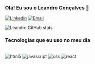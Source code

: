 ### Olá! Eu sou o Leandro Gonçalves 👋

[![Linkedin](https://img.shields.io/badge/LinkedIn-0077B5?style=for-the-badge&logo=linkedin&logoColor=white)](https://www.linkedin.com/in/leandro-gon%C3%A7alves-54540b1bb/)
[![Email](https://img.shields.io/badge/Gmail-D14836?style=for-the-badge&logo=gmail&logoColor=white)](https://criarmeulink.com.br/u/1674918227)

![Leandro GitHub stats](https://github-readme-stats.vercel.app/api?username=leandevhtml&show_icons=true&theme=transparent)

### Tecnologias que eu uso no meu dia

<div style="display: inline_block"><br/>
  <img align= "center" alt="html5" src="https://img.shields.io/badge/HTML5-E34F26?style=for-the-badge&logo=html5&logoColor=white" />
 <img align= "center" alt="javascript" src="https://img.shields.io/badge/JavaScript-F7DF1E?style=for-the-badge&logo=javascript&logoColor=black" />
 <img align= "center" alt="css" src="https://img.shields.io/badge/CSS3-1572B6?style=for-the-badge&logo=css3&logoColor=white" />
 <img align= "center" alt="react" src="https://cdn4.iconfinder.com/data/icons/logos-3/600/React.js_logo-512.png" />
